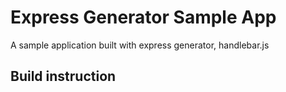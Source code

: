 # Express Generator Sample App

A sample application built with express generator, handlebar.js

## Build instruction

```bash
```
